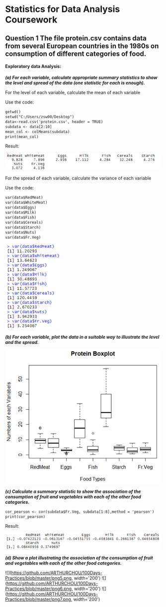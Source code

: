 # Statistics for Data Analysis Coursework
## Question 1   The file protein.csv contains data from several European countries in the 1980s on consumption of different categories of food.

#### Exploratory data Analysis:

***(a) For each variable, calculate appropriate summary statistics to show the level and spread of the data (one statistic for each is enough).***

For the level of each variable, calculate the mean of each variable 

Use the code:
    
    getwd()
    setwd("C:/Users/zsw00/Desktop")
    data<-read.csv('protein.csv', header = TRUE)
    subdata <- data[2:10]
    mean_col <- colMeans(subdata)
    print(mean_col)

Result:

![](https://github.com/ARTHURCHOU/100Days-Practices/blob/master/png1.png)

For the spread of each variable, calculate the variance of each variable

Use the code: 
    
    var(data$RedMeat)
    var(data$WhiteMeat)
    var(data$Eggs)
    var(data$Milk)
    var(data$Fish)
    var(data$Cereals)
    var(data$Starch)
    var(data$Nuts)
    var(data$Fr.Veg)

![](https://github.com/ARTHURCHOU/100Days-Practices/blob/master/png2.png)

***(b)	For each variable, plot the data in a suitable way to illustrate the level and the spread.***

![](https://github.com/ARTHURCHOU/100Days-Practices/blob/master/png3.png)

***(c)	Calculate a summary statistic to show the association of the consumption of fruit and vegetables with each of the other food categories.***

    cor_pearson <- cor(subdata$Fr.Veg, subdata[1:8],method = 'pearson')
    print(cor_pearson)

Result:

![](https://github.com/ARTHURCHOU/100Days-Practices/blob/master/png4.png)


***(d)	Show a plot illustrating the association of the consumption of fruit and vegetables with each of the other food categories.***

![](https://github.com/ARTHURCHOU/100Days-Practices/blob/master/png5.png, width='200')
![](https://github.com/ARTHURCHOU/100Days-Practices/blob/master/png6.png, width='200')
![](https://github.com/ARTHURCHOU/100Days-Practices/blob/master/png7.png, width='200')

